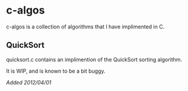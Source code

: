 # c-algos #

c-algos is a collection of algorithms that I have implimented in C.


## QuickSort ##

quicksort.c contains an implimention of the QuickSort sorting algorithm.

It is WIP, and is known to be a bit buggy.

*Added 2012/04/01*
